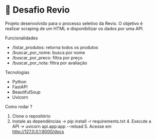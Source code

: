 # 🚀 Desafio Revio

Projeto desenvolvido para o processo seletivo da Revio. 
O objetivo é realizar scraping de um HTML e disponibilizar os dados por uma API.

Funcionalidades
- /listar_produtos: retorna todos os produtos
- /buscar_por_nome: busca por nome
- /buscar_por_preco: filtra por preço
- /buscar_por_nota: filtra por avaliação

Tecnologias
- Python
- FastAPI
- BeautifulSoup
- Uvicorn

Como rodar ?
1. Clone o repositório
  2. Instale as dependências ->  pip install -r requirements.txt
    4. Execute a API -> uvicorn api.app:app --reload
      5. Acesse em http://127.0.0.1:8000/docs
